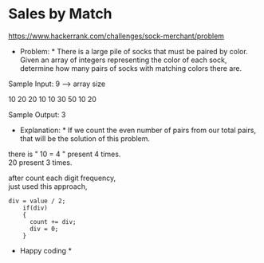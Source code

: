 # Sales by Match

https://www.hackerrank.com/challenges/sock-merchant/problem

- Problem: \*
  There is a large pile of socks that must be paired by color.<br>
  Given an array of integers representing the color of each sock,<br>
  determine how many pairs of socks with matching colors there are.<br>

Sample Input:
9 --> array size

10 20 20 10 10 30 50 10 20

Sample Output:
3

- Explanation: \*
  If we count the even number of pairs from our total pairs, that will be the solution of this problem.<br>

there is " 10 = 4 " present 4 times.<br>
20 present 3 times.<br>

after count each digit frequency, <br>
just used this approach,

    div = value / 2;
        if(div)
        {
          count += div;
          div = 0;
        }

- Happy coding \*
